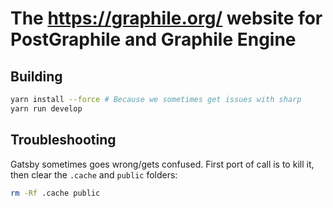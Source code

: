 # The https://graphile.org/ website for PostGraphile and Graphile Engine

## Building

```bash
yarn install --force # Because we sometimes get issues with sharp
yarn run develop
```

## Troubleshooting

Gatsby sometimes goes wrong/gets confused. First port of call is to kill it,
then clear the `.cache` and `public` folders:

```bash
rm -Rf .cache public
```
